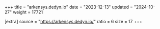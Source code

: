 +++
title = "arkensys.dedyn.io"
date = "2023-12-13"
updated = "2024-10-27"
weight = 17721

[extra]
source = "https://arkensys.dedyn.io/"
ratio = 6
size = 17
+++
